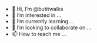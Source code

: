 - 👋 Hi, I’m @butitwalks
- 👀 I’m interested in ...
- 🌱 I’m currently learning ...
- 💞️ I’m looking to collaborate on ...
- 📫 How to reach me ...

<!---
butitwalks/butitwalks is a ✨ special ✨ repository because its `README.md` (this file) appears on your GitHub profile.
You can click the Preview link to take a look at your changes.
--->

